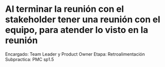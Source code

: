 # Al terminar la reunión con el stakeholder  tener una reunión con el equipo, para atender lo visto en la reunión

Encargado: Team Leader y Product Owner
Etapa: Retroalimentación
Subpractica: PMC sp1.5